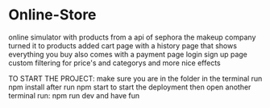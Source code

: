 # Online-Store
online simulator with products from a api of sephora the makeup company turned it to products added 
cart page with a history page that shows everything you buy also comes with a payment page login sign up page 
custom filtering for price's and categorys and more nice effects 

TO START THE PROJECT:
make sure you are in the folder in the terminal 
run npm install after run npm start to start the deployment
then open another terminal run: npm run dev and have fun 
